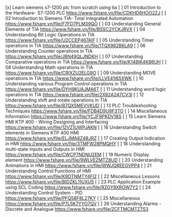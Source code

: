 [x] Learn siemens s7-1200 plc from scratch using tia
[ ] 01 Introduction to the Hardware- S7-1200 PLC
       https://www.fshare.vn/file/CDKHD6HOO2ZJ
[ ] 02 Introduction to Siemens TIA- Total Integrated Automation
       https://www.fshare.vn/file/F7FD7PLM39QO
[ ] 03 Understanding General Elements of TIA
       https://www.fshare.vn/file/BSSC2YCKJRVX
[ ] 04 Understanding Bit Logic Operations in TIA
       https://www.fshare.vn/file/U2CCEP467AIF
[ ] 05 Understanding Timer operations in TIA
       https://www.fshare.vn/file/1TQX982B6LA9
[ ] 06 Understanding Counter operations in TIA
       https://www.fshare.vn/file/JBN49QLJNDKH
[ ] 07 Understanding Comparative operations in TIA
       https://www.fshare.vn/file/K148IK4K86UH
[ ] 08 Understanding Math operations in TIA
       https://www.fshare.vn/file/CRIXZU2ELG9O
[ ] 09 Understanding MOVE operations in TIA
       https://www.fshare.vn/file/LLVE41I65XWK
[ ] 10 Understanding various Program Control operations in TIA
       https://www.fshare.vn/file/DYH9KUAJMA6T
[ ] 11 Understanding word logic operations in TIA
       https://www.fshare.vn/file/2X82A247CV3I
[ ] 12 Understanding shift and rotate operations in TIA
       https://www.fshare.vn/file/B7QX5MEVVKUD
[ ] 13 PLC Troubleshooting Techniques
       https://www.fshare.vn/file/FDB4D9U9F3TO
[ ] 14 Miscellaneous Information
       https://www.fshare.vn/file/YCJF9PKDV18S
[ ] 15 Learn Siemens HMI KTP 400 - Wiring Designing and Interfacing
       https://www.fshare.vn/file/12VZ1UWPJAKN
[ ] 16 Understanding Switch elements in Siemens KTP 400 HMI
       https://www.fshare.vn/file/ELJMA8Z48JRZ
[ ] 17 Creating Output Indication in HMI
       https://www.fshare.vn/file/3TMFW28PMQHY
[ ] 18 Understanding multi-state Inputs and Outputs in HMI
       https://www.fshare.vn/file/CWCP7NDNU2EM
[ ] 19 Numeric Display element
       https://www.fshare.vn/file/9WLVEZMTZ8UD
[ ] 20 Understanding Animations in HMI
       https://www.fshare.vn/file/WWJQREEGVPP4
[ ] 21 Understanding Control Functions of HMI
       https://www.fshare.vn/file/K9DTNMTY4FI2
[ ] 22 Miscellaneous Lessons
       https://www.fshare.vn/file/BIDZKL11UXU5
[ ] 23 PLC Application Example using SCL Coding
       https://www.fshare.vn/file/RZGY8XROW7Y2
[ ] 24 Understanding Control System - PID
       https://www.fshare.vn/file/PFQ58F8L27KY
[ ] 25 Miscellaneous
       https://www.fshare.vn/file/P7L5K7YYO7QV
[ ] 26 Understanding Alarms - Discrete and Analogue
       https://www.fshare.vn/file/ZCFTMCMTZ7S3
